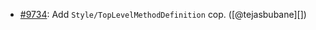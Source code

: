 * [#9734](https://github.com/rubocop/rubocop/pull/9734): Add `Style/TopLevelMethodDefinition` cop. ([@tejasbubane][])

